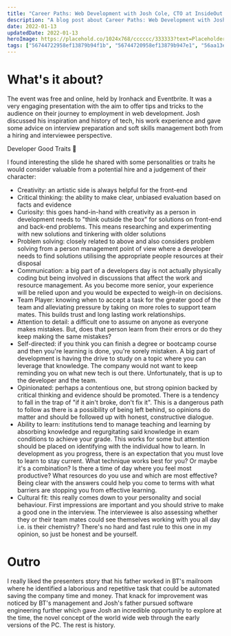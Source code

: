 ```yaml
---
title: "Career Paths: Web Development with Josh Cole, CTO at InsideOut (17:00 - 18:00 | 13/01/2022)"
description: "A blog post about Career Paths: Web Development with Josh Cole, CTO at InsideOut (17:00 - 18:00 | 13/01/2022)"
date: 2022-01-13
updatedDate: 2022-01-13
heroImage: https://placehold.co/1024x768/cccccc/333333?text=Placeholder
tags: ["56744722958ef13879b94f1b", "56744720958ef13879b947e1", "56aa13e5f28f9d9d99e3a5de", "5f071caa6e04d8269a566170"]
---
```


# What's it about?
The event was free and online, held by Ironhack and Eventbrite. It was a very engaging presentation with the aim to offer tips and tricks to the audience on their journey to employment in web development. Josh discussed his inspiration and history of tech, his work experience and gave some advice on interview preparation and soft skills management both from a hiring and interviewee perspective. 

Developer Good Traits 🧬

I found interesting the slide he shared with some personalities or traits he would consider valuable from a potential hire and a judgement of their character:

- Creativity: an artistic side is always helpful for the front-end
- Critical thinking: the ability to make clear, unbiased evaluation based on facts and evidence
- Curiosity: this goes hand-in-hand with creativity as a person in development needs to "think outside the box" for solutions on front-end and back-end problems. This means researching and experimenting with new solutions and tinkering with older solutions
- Problem solving: closely related to above and also considers problem solving from a person management point of view where a developer needs to find solutions utilising the appropriate people resources at their disposal
- Communication: a big part of a developers day is not actually physically coding but being involved in discussions that affect the work and resource management. As you become more senior, your experience will be relied upon and you would be expected to weigh-in on decisions.
- Team Player: knowing when to accept a task for the greater good of the team and alleviating pressure by taking on more roles to support team mates. This builds trust and long lasting work relationships.
- Attention to detail: a difficult one to assume on anyone as everyone makes mistakes. But, does that person learn from their errors or do they keep making the same mistakes?
- Self-directed: if you think you can finish a degree or bootcamp course and then you're learning is done, you're sorely mistaken. A big part of development is having the drive to study on a topic where you can leverage that knowledge. The company would not want to keep reminding you on what new tech is out there. Unfortunately, that is up to the developer and the team.
- Opinionated: perhaps a contentious one, but strong opinion backed by critical thinking and evidence should be promoted. There is a tendency to fall in the trap of "if it ain't broke, don't fix it". This is a dangerous path to follow as there is a possibility of being left behind, so opinions do matter and should be followed up with honest, constructive dialogue.
- Ability to learn: institutions tend to manage teaching and learning by absorbing knowledge and regurgitating said knowledge in exam conditions to achieve your grade. This works for some but attention should be placed on identifying with the individual how to learn. In development as you progress, there is an expectation that you must love to learn to stay current. What technique works best for you? Or maybe it's a combination? Is there a time of day where you feel most productive? What resources do you use and which are most effective? Being clear with the answers could help you come to terms with what barriers are stopping you from effective learning.
- Cultural fit: this really comes down to your personality and social behaviour. First impressions are important and you should strive to make a good one in the interview. The interviewee is also assessing whether they or their team mates could see themselves working with you all day i.e. is their chemistry? There's no hard and fast rule to this one in my opinion, so just be honest and be yourself.

# Outro 
I really liked the presenters story that his father worked in BT's mailroom where he identified a laborious and repetitive task that could be automated saving the company time and money. That knack for improvement was noticed by BT's management and Josh's father pursued software engineering further which gave Josh an incredible opportunity to explore at the time, the novel concept of the world wide web through the early versions of the PC. The rest is history.